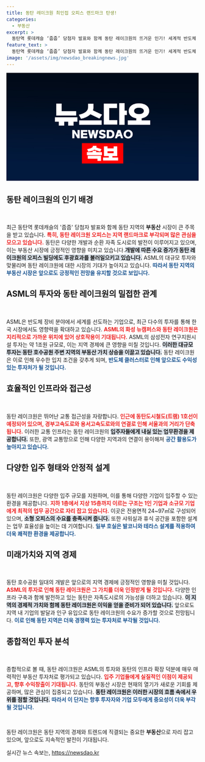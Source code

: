 ```yaml
---
title: 동탄 레이크원 최인접 오피스 랜드마크 탄생!
categories:
  - 부동산
excerpt: >
  동탄역 롯데캐슬 ‘줍줍’ 당첨자 발표와 함께 동탄 레이크원의 뜨거운 인기! 세계적 반도체 기업 ASML의 투자로 주목받는 이 오피스는 최적의 입지와 설계로 실속형 투자처로 떠오르고 있습니다.
feature_text: >
  동탄역 롯데캐슬 ‘줍줍’ 당첨자 발표와 함께 동탄 레이크원의 뜨거운 인기! 세계적 반도체 기업 ASML의 투자로 주목받는 이 오피스는 최적의 입지와 설계로 실속형 투자처로 떠오르고 있습니다.
image: '/assets/img/newsdao_breakingnews.jpg'
---
```


<p><img src="/assets/img/newsdao_breakingnews.jpg" alt="pcversion 속보" /></p>

<h2 data-ke-size="size26">동탄 레이크원의 인기 배경</h2>

<p data-ke-size="size16">&nbsp;</p>  

<p>최근 동탄역 롯데캐슬의 '줍줍' 당첨자 발표와 함께 동탄 지역의 <b>부동산</b> 시장이 큰 주목을 받고 있습니다. <b><span style="color: #ee2323;">특히, 동탄 레이크원 오피스는 지역 랜드마크로 부각되며 많은 관심을 모으고 있습니다.</span></b> 동탄은 다양한 개발과 순환 자족 도시로의 발전이 이루어지고 있으며, 이는 부동산 시장에 긍정적인 영향을 미치고 있습니다.<b><span style="background-color: #21538527;">개발에 따른 수요 증가가 동탄 레이크원의 오피스 빌딩에도 후광효과를 불러일으키고 있습니다.</span></b> ASML의 대규모 투자와 맞물리며 동탄 레이크원에 대한 시장의 기대가 높아지고 있습니다. <b><span style="color: #1a5490;">따라서 동탄 지역의 부동산 시장은 앞으로도 긍정적인 전망을 유지할 것으로 보입니다.</span></b></p>

<h2 data-ke-size="size26">ASML의 투자와 동탄 레이크원의 밀접한 관계</h2>

<p data-ke-size="size16">&nbsp;</p>  

<p>ASML은 반도체 장비 분야에서 세계를 선도하는 기업으로, 최근 다수의 투자를 통해 한국 시장에서도 영향력을 확대하고 있습니다. <b><span style="color: #ee2323;">ASML의 화성 뉴캠퍼스와 동탄 레이크원은 지리적으로 가까운 위치에 있어 상호작용이 기대됩니다.</span></b> ASML의 삼성전자 연구지원시설 투자는 약 1조원 규모로, 이는 지역 경제에 큰 영향을 미칠 것입니다. <b><span style="background-color: #21538527;">이러한 대규모 투자는 동탄 호수공원 주변 지역의 부동산 가치 상승을 이끌고 있습니다.</span></b> 동탄 레이크원은 이로 인해 우수한 입지 조건을 갖추게 되며, <b><span style="color: #1a5490;">반도체 클러스터로 인해 앞으로도 수익성 있는 투자처가 될 것입니다.</span></b></p>

<h2 data-ke-size="size26">효율적인 인프라와 접근성</h2>

<p data-ke-size="size16">&nbsp;</p>  

<p>동탄 레이크원은 뛰어난 교통 접근성을 자랑합니다. <b><span style="color: #ee2323;">인근에 동탄도시철도(트램) 1호선이 예정되어 있으며, 경부고속도로와 용서고속도로와의 연결로 인해 서울과의 거리가 단축됩니다.</span></b> 이러한 교통 인프라는 동탄 레이크원의 <b><span style="background-color: #21538527;">입주자들에게 내실 있는 업무환경을 제공합니다.</span></b> 또한, 광역 교통망으로 인해 다양한 지역과의 연결이 용이해져 <b><span style="color: #1a5490;">공간 활용도가 높아지고 있습니다.</span></b></p>

<h2 data-ke-size="size26">다양한 입주 형태와 안정적 설계</h2>

<p data-ke-size="size16">&nbsp;</p>  

<p>동탄 레이크원은 다양한 입주 규모를 지원하며, 이를 통해 다양한 기업이 입주할 수 있는 환경을 제공합니다. <b><span style="color: #ee2323;">지하 1층에서 지상 15층까지 이르는 구조는 1인 기업과 소규모 기업에게 최적의 업무 공간으로 자리 잡고 있습니다.</span></b> 이곳은 전용면적 24~97㎡로 구성되어 있으며, <b><span style="background-color: #21538527;">소형 오피스의 수요를 충족시켜 줍니다.</span></b> 또한 샤워실과 휴식 공간을 포함한 설계는 업무 효율성을 높이는 데 기여합니다. <b><span style="color: #1a5490;">일부 호실은 발코니와 테라스 설계를 적용하여 더욱 쾌적한 환경을 제공합니다.</span></b></p>

<h2 data-ke-size="size26">미래가치와 지역 경제</h2>

<p data-ke-size="size16">&nbsp;</p>  

<p>동탄 호수공원 일대의 개발은 앞으로의 지역 경제에 긍정적인 영향을 미칠 것입니다. <b><span style="color: #ee2323;">ASML의 투자로 인해 동탄 레이크원은 그 가치를 더욱 인정받게 될 것입니다.</span></b> 다양한 인프라 구축과 함께 발전하고 있는 동탄은 자족도시로의 가능성을 더하고 있습니다. <b><span style="background-color: #21538527;">이 지역의 경제적 가치와 함께 동탄 레이크원은 이익을 얻을 준비가 되어 있습니다.</span></b> 앞으로도 지역 내 기업의 발달과 인구 유입으로 동탄 레이크원의 수요가 증가할 것으로 전망됩니다. <b><span style="color: #1a5490;">이로 인해 동탄 지역은 더욱 경쟁력 있는 투자처로 부각될 것입니다.</span></b></p>

<h2 data-ke-size="size26">종합적인 투자 분석</h2>

<p data-ke-size="size16">&nbsp;</p>  

<p>종합적으로 볼 때, 동탄 레이크원은 ASML의 투자와 동탄의 인프라 확장 덕분에 매우 매력적인 부동산 투자처로 평가되고 있습니다. <b><span style="color: #ee2323;">입주 기업들에게 실질적인 이점이 제공되고, 향후 수익창출이 기대됩니다.</span></b> 동탄의 부동산 시장은 현재의 열기가 새로운 기회를 제공하며, 많은 관심이 집중되고 있습니다. <b><span style="background-color: #21538527;">동탄 레이크원은 이러한 시장의 흐름 속에서 우위를 점할 것입니다.</span></b> <b><span style="color: #1a5490;">따라서 이 단지는 향후 투자자와 기업 모두에게 중요성이 더욱 부각될 것입니다.</span></b></p>

<p data-ke-size="size16">&nbsp;</p>  

<p>동탄 레이크원은 동탄 지역의 경제와 트렌드에 직결되는 중요한 <b>부동산</b>으로 자리 잡고 있으며, 앞으로도 지속적인 발전이 기대됩니다.</p>
실시간 뉴스 속보는, <a href="https://newsdao.kr" rel="dofollow">https://newsdao.kr</a>


